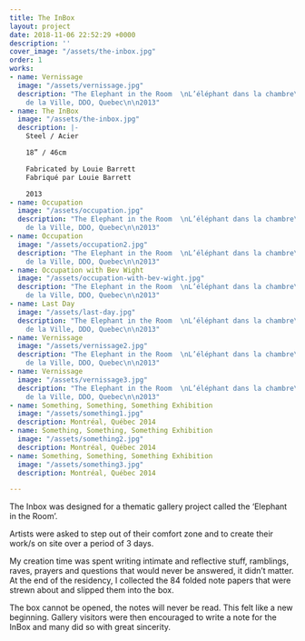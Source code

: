 ```yaml
---
title: The InBox
layout: project
date: 2018-11-06 22:52:29 +0000
description: ''
cover_image: "/assets/the-inbox.jpg"
order: 1
works:
- name: Vernissage
  image: "/assets/vernissage.jpg"
  description: "The Elephant in the Room  \nL’éléphant dans la chambre\n\nGalerie
    de la Ville, DDO, Quebec\n\n2013"
- name: The InBox
  image: "/assets/the-inbox.jpg"
  description: |-
    Steel / Acier

    18” / 46cm

    Fabricated by Louie Barrett  
    Fabriqué par Louie Barrett

    2013
- name: Occupation
  image: "/assets/occupation.jpg"
  description: "The Elephant in the Room  \nL’éléphant dans la chambre\n\nGalerie
    de la Ville, DDO, Quebec\n\n2013"
- name: Occupation
  image: "/assets/occupation2.jpg"
  description: "The Elephant in the Room  \nL’éléphant dans la chambre\n\nGalerie
    de la Ville, DDO, Quebec\n\n2013"
- name: Occupation with Bev Wight
  image: "/assets/occupation-with-bev-wight.jpg"
  description: "The Elephant in the Room  \nL’éléphant dans la chambre\n\nGalerie
    de la Ville, DDO, Quebec\n\n2013"
- name: Last Day
  image: "/assets/last-day.jpg"
  description: "The Elephant in the Room  \nL’éléphant dans la chambre\n\nGalerie
    de la Ville, DDO, Quebec\n\n2013"
- name: Vernissage
  image: "/assets/vernissage2.jpg"
  description: "The Elephant in the Room  \nL’éléphant dans la chambre\n\nGalerie
    de la Ville, DDO, Quebec\n\n2013"
- name: Vernissage
  image: "/assets/vernissage3.jpg"
  description: "The Elephant in the Room  \nL’éléphant dans la chambre\n\nGalerie
    de la Ville, DDO, Quebec\n\n2013"
- name: Something, Something, Something Exhibition
  image: "/assets/something1.jpg"
  description: Montréal, Québec 2014
- name: Something, Something, Something Exhibition
  image: "/assets/something2.jpg"
  description: Montréal, Québec 2014
- name: Something, Something, Something Exhibition
  image: "/assets/something3.jpg"
  description: Montréal, Québec 2014

---
```


The Inbox was designed for a thematic gallery project called the ‘Elephant in the Room’.

Artists were asked to step out of their comfort zone and to create their work/s on site over a period of 3 days.

My creation time was spent writing intimate and reflective stuff, ramblings, raves, prayers and questions that would never be answered, it didn’t matter. At the end of the residency, I collected the 84 folded note papers that were strewn about and slipped them into the box.

The box cannot be opened, the notes will never be read. This felt like a new beginning. Gallery visitors were then encouraged to write a note for the InBox and many did so with great sincerity.
